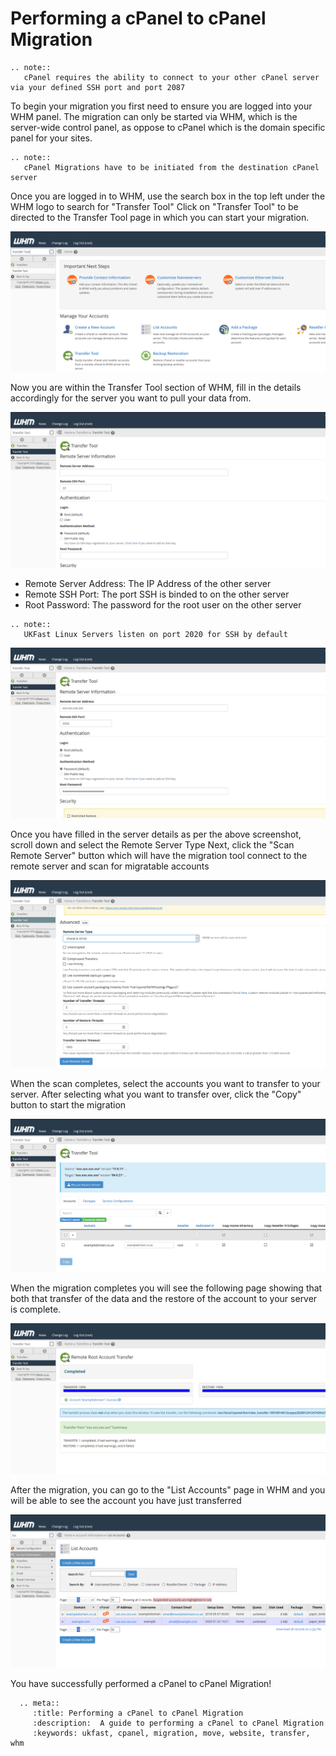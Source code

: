 # Performing a cPanel to cPanel Migration

```eval_rst
.. note::
   cPanel requires the ability to connect to your other cPanel server via your defined SSH port and port 2087
```

To begin your migration you first need to ensure you are logged into your WHM panel.
The migration can only be started via WHM, which is the server-wide control panel, as oppose to cPanel which is the domain specific panel for your sites.

```eval_rst
.. note::
   cPanel Migrations have to be initiated from the destination cPanel server
```

Once you are logged in to WHM, use the search box in the top left under the WHM logo to search for "Transfer Tool"
Click on "Transfer Tool" to be directed to the Transfer Tool page in which you can start your migration.

![cPanel Home Transfer](files/cpanel_searchtransfertool.PNG)

Now you are within the Transfer Tool section of WHM, fill in the details accordingly for the server you want to pull your data from.

![cPanel Transfer Tool Start](files/cpanel_transfertool1.PNG)

- Remote Server Address: The IP Address of the other server
- Remote SSH Port: The port SSH is binded to on the other server
- Root Password: The password for the root user on the other server

```eval_rst
.. note::
   UKFast Linux Servers listen on port 2020 for SSH by default
```
![cPanel Transfer Tool Details](files/cpanel_transfertool1withdetails.PNG)

Once you have filled in the server details as per the above screenshot, scroll down and select the Remote Server Type
Next, click the "Scan Remote Server" button which will have the migration tool connect to the remote server and scan for migratable accounts

![cPanel Transfer Select WHM](files/cpanel_transfertool2.PNG)

When the scan completes, select the accounts you want to transfer to your server.
After selecting what you want to transfer over, click the "Copy" button to start the migration

![cPanel Select scanned sites for migration](files/cpanel_transfertoolscannedplesk.PNG)

When the migration completes you will see the following page showing that both that transfer of the data and the restore of the account to your server is complete.

![cPanel Transfer Success](files/cpanel_transfertoolplesksuccess.PNG)

After the migration, you can go to the "List Accounts" page in WHM and you will be able to see the account you have just transferred

![cPanel List accounts to see the transferred site](files/cpanel_transfertoollistaccounts.PNG)

You have successfully performed a cPanel to cPanel Migration!

```eval_rst
  .. meta::
     :title: Performing a cPanel to cPanel Migration
     :description:  A guide to performing a cPanel to cPanel Migration
     :keywords: ukfast, cpanel, migration, move, website, transfer, whm
